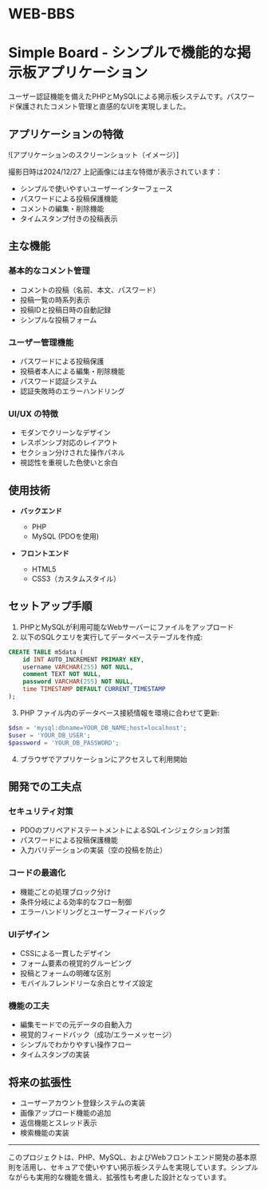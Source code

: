 # WEB-BBS

# Simple Board - シンプルで機能的な掲示板アプリケーション

ユーザー認証機能を備えたPHPとMySQLによる掲示板システムです。パスワード保護されたコメント管理と直感的なUIを実現しました。

## アプリケーションの特徴

![アプリケーションのスクリーンショット（イメージ）]

撮影日時は2024/12/27
上記画像には主な特徴が表示されています：
* シンプルで使いやすいユーザーインターフェース
* パスワードによる投稿保護機能
* コメントの編集・削除機能
* タイムスタンプ付きの投稿表示

## 主な機能

### 基本的なコメント管理
* コメントの投稿（名前、本文、パスワード）
* 投稿一覧の時系列表示
* 投稿IDと投稿日時の自動記録
* シンプルな投稿フォーム

### ユーザー管理機能
* パスワードによる投稿保護
* 投稿者本人による編集・削除機能
* パスワード認証システム
* 認証失敗時のエラーハンドリング

### UI/UX の特徴
* モダンでクリーンなデザイン
* レスポンシブ対応のレイアウト
* セクション分けされた操作パネル
* 視認性を重視した色使いと余白

## 使用技術

* **バックエンド**
  * PHP
  * MySQL (PDOを使用)
  
* **フロントエンド**
  * HTML5
  * CSS3（カスタムスタイル）

## セットアップ手順

1. PHPとMySQLが利用可能なWebサーバーにファイルをアップロード
2. 以下のSQLクエリを実行してデータベーステーブルを作成:
```sql
CREATE TABLE m5data (
    id INT AUTO_INCREMENT PRIMARY KEY,
    username VARCHAR(255) NOT NULL,
    comment TEXT NOT NULL,
    password VARCHAR(255) NOT NULL,
    time TIMESTAMP DEFAULT CURRENT_TIMESTAMP
);
```
3. PHP ファイル内のデータベース接続情報を環境に合わせて更新:
```php
$dsn = 'mysql:dbname=YOUR_DB_NAME;host=localhost';
$user = 'YOUR_DB_USER';
$password = 'YOUR_DB_PASSWORD';
```
4. ブラウザでアプリケーションにアクセスして利用開始

## 開発での工夫点

### セキュリティ対策
* PDOのプリペアドステートメントによるSQLインジェクション対策
* パスワードによる投稿保護機能
* 入力バリデーションの実装（空の投稿を防止）

### コードの最適化
* 機能ごとの処理ブロック分け
* 条件分岐による効率的なフロー制御
* エラーハンドリングとユーザーフィードバック

### UIデザイン
* CSSによる一貫したデザイン
* フォーム要素の視覚的グルーピング
* 投稿とフォームの明確な区別
* モバイルフレンドリーな余白とサイズ設定

### 機能の工夫
* 編集モードでの元データの自動入力
* 視覚的フィードバック（成功/エラーメッセージ）
* シンプルでわかりやすい操作フロー
* タイムスタンプの実装

## 将来の拡張性

* ユーザーアカウント登録システムの実装
* 画像アップロード機能の追加
* 返信機能とスレッド表示
* 検索機能の実装

---

このプロジェクトは、PHP、MySQL、およびWebフロントエンド開発の基本原則を活用し、セキュアで使いやすい掲示板システムを実現しています。シンプルながらも実用的な機能を備え、拡張性も考慮した設計となっています。
